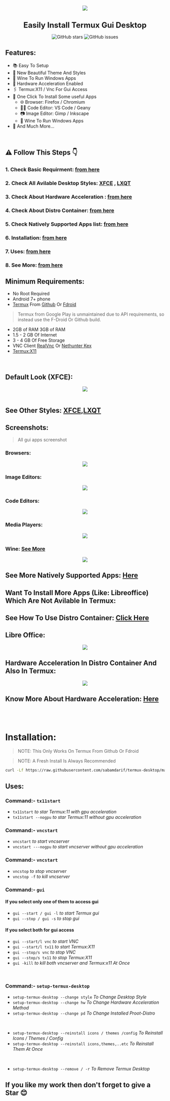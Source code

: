 
<br>
<center><img src="images/xfce/look_1/desktop.png"></center>
<br>
<p align="center"><b style ="font-size: x-large">Easily Install Termux Gui Desktop </b></p>

<div align="center">

![GitHub stars](https://img.shields.io/github/stars/sabamdarif/termux-desktop)
![GitHub issues](https://img.shields.io/github/issues/sabamdarif/termux-desktop)

</div>

## Features:

- :books: Easy To Setup
- :art: New Beautiful Theme And Styles
- :wine_glass: Wine To Run Windows Apps
- :mechanical_arm: Hardware Acceleration Enabled
- :paperclips: Termux:X11 / Vnc For Gui Access
-  :jigsaw: One Click To Install Some useful Apps
   - :globe_with_meridians: Browser: Firefox / Chromium
   - :man_technologist: Code Editor: VS Code / Geany
   - :camera: Image Editor: Gimp / Inkscape
   - :wine_glass: Wine To Run Windows Apps
- :link: And Much More...
<br>


## :warning: Follow This Steps :point_down:

### 1. Check Basic Requirment: [from here](#requirements)
### 2. Check All Avilable Desktop Styles: [XFCE](xfce_styles.md) , [LXQT](lxqt_styles.md)
### 3. Check About Hardware Acceleration : [from here](https://github.com/sabamdarif/termux-desktop?tab=readme-ov-file#hardware-acceleration-in-distro-container-and-also-in-termux)
### 4. Check About Distro Container: [from here](https://github.com/sabamdarif/termux-desktop?tab=readme-ov-file#want-to-install-more-apps-like-libreoffice-which-are-not-avilable-in-termux)
### 5. Check Natively Supported Apps list: [from here](applist.md)
### 6. Installation: [from here](#installation)
### 7. Uses: [from here](#uses)
### 8. See More: [from here](see-more.md)

<a name="requirements"></a>

## Minimum Requirements:
- No Root Required
- Android 7+ phone
- [Termux](https://termux.dev/en/) From [Github](https://github.com/termux/termux-app/releases) Or [Fdroid](https://f-droid.org/en/packages/com.termux/)
> Termux from Google Play is unmaintained due to API requirements, so instead use the F-Droid Or Github build.
- 2GB of RAM 3GB of RAM
- 1.5 - 2 GB Of Internet
- 3 - 4 GB Of Free Storage
- VNC Client [RealVnc](https://play.google.com/store/apps/details?id=com.realvnc.viewer.android) Or [Nethunter Kex](https://store.nethunter.com/en/packages/com.offsec.nethunter.kex/)
- [Termux:X11](https://github.com/termux/termux-x11/releases)

<br>

## Default Look (XFCE):

<center><img src="images/xfce/look_1/look.png"></center>
<br>

## See Other Styles: [XFCE](xfce_styles.md),[LXQT](lxqt_styles.md)

## Screenshots:
> All gui apps screenshot

### Browsers:

<center><img src="images/apps/firefox-chromium.png"></center>

### Image Editors:

<center><img src="images/apps/inkscape-gimp.png"></center>

### Code Editors:

<center><img src="images/apps/geany-vscode.png"></center>

### Media Players:

<center><img src="images/apps/parole-vlc.png"></center>

### Wine: [See More](https://github.com/sabamdarif/termux-desktop/blob/main/see-more.md#about-wine)

<center><img src="images/apps/wine.png"></center>

## See More Natively Supported Apps: [Here](applist.md)

## Want To Install More Apps (Like: Libreoffice) Which Are Not Avilable In Termux:

## See How To Use Distro Container: [Click Here](proot-caontainer.md)

## Libre Office:

<center><img src="images/apps/container-libreoffice-2.png"></center>

## Hardware Acceleration In Distro Container And Also In Termux:

<center><img src="images/pdrun-glmark2.png"></center>


## Know More About Hardware Acceleration: [Here](hw-acceleration.md)

<br>
<br>

<a name="installation"></a>

# Installation:

>NOTE: This Only Works On Termux From Github Or Fdroid

>NOTE: A Fresh Install Is Always Recommended


```bash
curl -Lf https://raw.githubusercontent.com/sabamdarif/termux-desktop/main/setup-termux-desktop -o setup-termux-desktop ; chmod +x setup-termux-desktop ; setup-termux-desktop
```

<a name="uses"></a>

## Uses:

### Command:- `tx11start`
- `tx11start` *to star Termux:11 with gpu acceleration*
- `tx11start --nogpu` *to star Termux:11 without gpu acceleration*
### Command:- `vncstart`
- `vncstart` *to start vncserver*
- `vncstart ---nogpu` *to start vncserver without gpu acceleration*
### Command:- `vncstart`
- `vncstop` *to stop vncserver*
- `vncstop -f` *to kill vncserver*

### Command:- `gui`
#### If you select only one of them to access gui
- `gui --start / gui -l` *to start Termux gui*
- `gui --stop / gui -s` *to stop gui*

#### If you select both for gui access
- `gui --start/l vnc` *to start VNC*
- `gui --start/l tx11` *to start Termux:X11*
- `gui --stop/s vnc` *to stop VNC*
- `gui --stop/s tx11` *to stop Termux:X11*
- `gui -kill` *to kill both vncserver and Termux:x11 At Once*
<br>

### Command:- `setup-termux-desktop`
- `setup-termux-desktop --change style` *To Change Desktop Style*
- `setup-termux-desktop --change hw` *To Change Hardware Acceleration Method*
- `setup-termux-desktop --change pd` *To Change Installed Proot-Distro*
<br>

- `setup-termux-desktop --reinstall icons / themes /config` *To Reinstall Icons / Themes / Config*
- `setup-termux-desktop --reinstall icons,themes,..etc` *To Reinstall Them At Once*
<br>

- `setup-termux-desktop --remove / -r` *To Remove Termux Desktop*

## If you like my work then don't forget to give a Star :blush:
